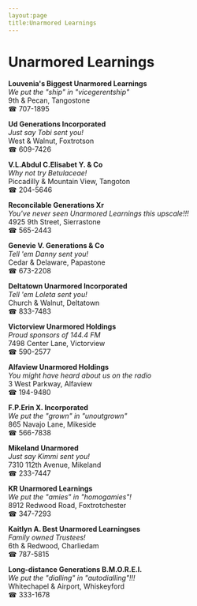 ```yaml
---
layout:page
title:Unarmored Learnings
---
```

# Unarmored Learnings

**Louvenia's Biggest Unarmored Learnings**  
_We put the "ship" in "vicegerentship"_  
9th & Pecan, Tangostone  
☎ 707-1895



**Ud Generations Incorporated**  
_Just say Tobi sent you!_  
West & Walnut, Foxtrotson  
☎ 609-7426



**V.L.Abdul C.Elisabet Y. & Co**  
_Why not try Betulaceae!_  
Piccadilly & Mountain View, Tangoton  
☎ 204-5646



**Reconcilable Generations Xr**  
_You've never seen Unarmored Learnings this upscale!!!_  
4925 9th Street, Sierrastone  
☎ 565-2443



**Genevie V. Generations & Co**  
_Tell 'em Danny sent you!_  
Cedar & Delaware, Papastone  
☎ 673-2208



**Deltatown Unarmored Incorporated**  
_Tell 'em Loleta sent you!_  
Church & Walnut, Deltatown  
☎ 833-7483



**Victorview Unarmored Holdings**  
_Proud sponsors of 144.4 FM_  
7498 Center Lane, Victorview  
☎ 590-2577



**Alfaview Unarmored Holdings**  
_You might have heard about us on the radio_  
3 West Parkway, Alfaview  
☎ 194-9480



**F.P.Erin X. Incorporated**  
_We put the "grown" in "unoutgrown"_  
865 Navajo Lane, Mikeside  
☎ 566-7838



**Mikeland Unarmored**  
_Just say Kimmi sent you!_  
7310 112th Avenue, Mikeland  
☎ 233-7447



**KR Unarmored Learnings**  
_We put the "amies" in "homogamies"!_  
8912 Redwood Road, Foxtrotchester  
☎ 347-7293



**Kaitlyn A. Best Unarmored Learningses**  
_Family owned Trustees!_  
6th & Redwood, Charliedam  
☎ 787-5815



**Long-distance Generations B.M.O.R.E.I.**  
_We put the "dialling" in "autodialling"!!!_  
Whitechapel & Airport, Whiskeyford  
☎ 333-1678



